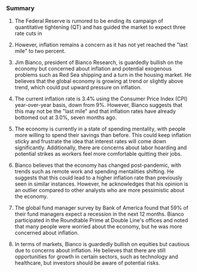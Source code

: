 ### Summary

1. The Federal Reserve is rumored to be ending its campaign of quantitative
tightening (QT) and has guided the market to expect three rate cuts in
2024. However, inflation remains a concern as it has not yet reached the
"last mile" to two percent.

2. Jim Bianco, president of Bianco Research, is guardedly bullish on the
economy but concerned about inflation and potential exogenous problems such
as Red Sea shipping and a turn in the housing market. He believes that the
global economy is growing at trend or slightly above trend, which could put
upward pressure on inflation.

3. The current inflation rate is 3.4% using the Consumer Price Index (CPI)
year-over-year basis, down from 9%. However, Bianco suggests that this may
not be the "last mile" and that inflation rates have already bottomed out
at 3.0%, seven months ago.

4. The economy is currently in a state of spending mentality, with
people more willing to spend their savings than before. This could keep
inflation sticky and frustrate the idea that interest rates will come down
significantly. Additionally, there are concerns about labor hoarding and
potential strikes as workers feel more comfortable quitting their jobs.

5. Bianco believes that the economy has changed post-pandemic, with trends
such as remote work and spending mentalities shifting. He suggests that
this could lead to a higher inflation rate than previously seen in similar
instances. However, he acknowledges that his opinion is an outlier compared
to other analysts who are more pessimistic about the economy.

6. The global fund manager survey by Bank of America found that 59% of their
fund managers expect a recession in the next 12 months. Bianco participated
in the Roundtable Prime at Double Line's offices and noted that many people
were worried about the economy, but he was more concerned about inflation.

7. In terms of markets, Bianco is guardedly bullish on equities but
cautious due to concerns about inflation. He believes that there are still
opportunities for growth in certain sectors, such as technology and healthcare,
but investors should be aware of potential risks.
